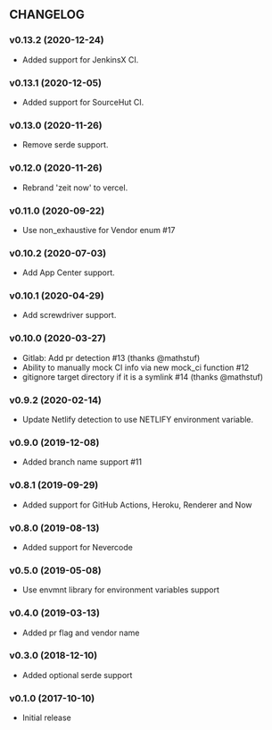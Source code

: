 ## CHANGELOG

### v0.13.2 (2020-12-24)

* Added support for JenkinsX CI.

### v0.13.1 (2020-12-05)

* Added support for SourceHut CI.

### v0.13.0 (2020-11-26)

* Remove serde support.

### v0.12.0 (2020-11-26)

* Rebrand 'zeit now' to vercel.

### v0.11.0 (2020-09-22)

* Use non_exhaustive for Vendor enum #17

### v0.10.2 (2020-07-03)

* Add App Center support.

### v0.10.1 (2020-04-29)

* Add screwdriver support.

### v0.10.0 (2020-03-27)

* Gitlab: Add pr detection #13 (thanks @mathstuf)
* Ability to manually mock CI info via new mock_ci function #12
* gitignore target directory if it is a symlink #14 (thanks @mathstuf)

### v0.9.2 (2020-02-14)

* Update Netlify detection to use NETLIFY environment variable.

### v0.9.0 (2019-12-08)

* Added branch name support #11

### v0.8.1 (2019-09-29)

* Added support for GitHub Actions, Heroku, Renderer and Now

### v0.8.0 (2019-08-13)

* Added support for Nevercode

### v0.5.0 (2019-05-08)

* Use envmnt library for environment variables support

### v0.4.0 (2019-03-13)

* Added pr flag and vendor name

### v0.3.0 (2018-12-10)

* Added optional serde support

### v0.1.0 (2017-10-10)

* Initial release
